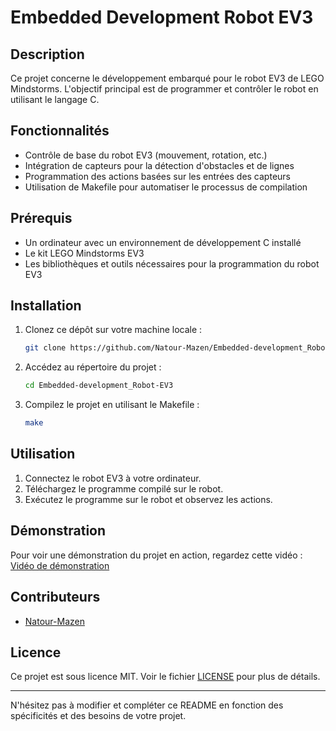# Embedded Development Robot EV3

## Description

Ce projet concerne le développement embarqué pour le robot EV3 de LEGO Mindstorms. L'objectif principal est de programmer et contrôler le robot en utilisant le langage C.

## Fonctionnalités

- Contrôle de base du robot EV3 (mouvement, rotation, etc.)
- Intégration de capteurs pour la détection d'obstacles et de lignes
- Programmation des actions basées sur les entrées des capteurs
- Utilisation de Makefile pour automatiser le processus de compilation

## Prérequis

- Un ordinateur avec un environnement de développement C installé
- Le kit LEGO Mindstorms EV3
- Les bibliothèques et outils nécessaires pour la programmation du robot EV3

## Installation

1. Clonez ce dépôt sur votre machine locale :
   ```sh
   git clone https://github.com/Natour-Mazen/Embedded-development_Robot-EV3.git
   ```

2. Accédez au répertoire du projet :
   ```sh
   cd Embedded-development_Robot-EV3
   ```

3. Compilez le projet en utilisant le Makefile :
   ```sh
   make
   ```

## Utilisation

1. Connectez le robot EV3 à votre ordinateur.
2. Téléchargez le programme compilé sur le robot.
3. Exécutez le programme sur le robot et observez les actions.

## Démonstration

Pour voir une démonstration du projet en action, regardez cette vidéo : [Vidéo de démonstration](https://www.youtube.com/watch?v=1SYE76HOQPU)

## Contributeurs

- [Natour-Mazen](https://github.com/Natour-Mazen)

## Licence

Ce projet est sous licence MIT. Voir le fichier [LICENSE](LICENSE) pour plus de détails.

---

N'hésitez pas à modifier et compléter ce README en fonction des spécificités et des besoins de votre projet.
